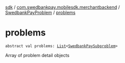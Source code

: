 [sdk](../../index.md) / [com.swedbankpay.mobilesdk.merchantbackend](../index.md) / [SwedbankPayProblem](index.md) / [problems](./problems.md)

# problems

`abstract val problems: `[`List`](https://kotlinlang.org/api/latest/jvm/stdlib/kotlin.collections/-list/index.html)`<`[`SwedbankPaySubproblem`](../-swedbank-pay-subproblem/index.md)`>`

Array of problem detail objects

